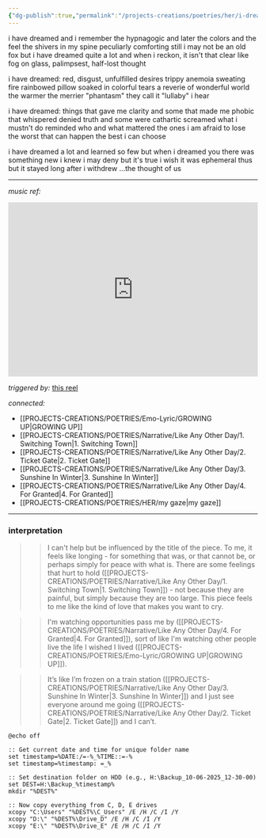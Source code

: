```yaml
---
{"dg-publish":true,"permalink":"/projects-creations/poetries/her/i-dreamed/","created":"2025-05-31T19:50:02.136+05:30","updated":"2025-06-10T19:58:33.677+05:30"}
---
```


i have dreamed and i remember
the hypnagogic and later
the colors and the feel
the shivers in my spine
peculiarly comforting still
i may not be an old fox
but i have dreamed quite a lot
and when i reckon, it isn't that clear
like fog on glass, palimpsest, half-lost thought

i have dreamed:
red, disgust, unfulfilled desires
trippy anemoia
sweating fire
rainbowed pillow 
soaked in colorful tears
a reverie of wonderful world
the warmer the merrier
"phantasm" they call it
"lullaby" i hear

i have dreamed:
things that gave me clarity
and some that made me phobic
that whispered denied truth
and some were cathartic
screamed what i mustn't do
reminded who and what mattered
the ones i am afraid to lose
the worst that can happen
the best i can choose

i have dreamed a lot
and learned so few
but when i dreamed you
there was something new i knew 
i may deny but it's true
i wish it was ephemeral thus
but it stayed long after i withdrew
...the thought of us


---

*music ref:*
<iframe width="100%" height="352" src="https://www.youtube.com/embed/j-P7YykaZcg" title="The Thought Of Us" frameborder="0" allow="accelerometer; autoplay; clipboard-write; encrypted-media; gyroscope; picture-in-picture; web-share" referrerpolicy="strict-origin-when-cross-origin" allowfullscreen></iframe>

*triggered by:* [this reel](https://www.instagram.com/reel/DKSrRWEsTnw/?utm_source=ig_web_copy_link&igsh=MzRlODBiNWFlZA==)

*connected:* 
- [[PROJECTS-CREATIONS/POETRIES/Emo-Lyric/GROWING UP\|GROWING UP]]
- [[PROJECTS-CREATIONS/POETRIES/Narrative/Like Any Other Day/1. Switching Town\|1. Switching Town]]
- [[PROJECTS-CREATIONS/POETRIES/Narrative/Like Any Other Day/2. Ticket Gate\|2. Ticket Gate]]
- [[PROJECTS-CREATIONS/POETRIES/Narrative/Like Any Other Day/3. Sunshine In Winter\|3. Sunshine In Winter]]
- [[PROJECTS-CREATIONS/POETRIES/Narrative/Like Any Other Day/4. For Granted\|4. For Granted]]
- [[PROJECTS-CREATIONS/POETRIES/HER/my gaze\|my gaze]]

---

### interpretation 

>> I can't help but be influenced by the title of the piece. To me, it feels like longing - for something that was, or that cannot be, or perhaps simply for peace with what is. There are some feelings that hurt to hold ([[PROJECTS-CREATIONS/POETRIES/Narrative/Like Any Other Day/1. Switching Town\|1. Switching Town]]) - not because they are painful, but simply because they are too large. This piece feels to me like the kind of love that makes you want to cry.

>> I'm watching opportunities pass me by ([[PROJECTS-CREATIONS/POETRIES/Narrative/Like Any Other Day/4. For Granted\|4. For Granted]]), sort of like I'm watching other people live the life I wished I lived ([[PROJECTS-CREATIONS/POETRIES/Emo-Lyric/GROWING UP\|GROWING UP]]).

>> It’s like I’m frozen on a train station ([[PROJECTS-CREATIONS/POETRIES/Narrative/Like Any Other Day/3. Sunshine In Winter\|3. Sunshine In Winter]]) and I just see everyone around me going ([[PROJECTS-CREATIONS/POETRIES/Narrative/Like Any Other Day/2. Ticket Gate\|2. Ticket Gate]]) and I can’t.


```
@echo off

:: Get current date and time for unique folder name
set timestamp=%DATE:/=-%_%TIME::=-%
set timestamp=%timestamp: =_%

:: Set destination folder on HDD (e.g., H:\Backup_10-06-2025_12-30-00)
set DEST=H:\Backup_%timestamp%
mkdir "%DEST%"

:: Now copy everything from C, D, E drives
xcopy "C:\Users" "%DEST%\C_Users" /E /H /C /I /Y
xcopy "D:\" "%DEST%\Drive_D" /E /H /C /I /Y
xcopy "E:\" "%DEST%\Drive_E" /E /H /C /I /Y
```

